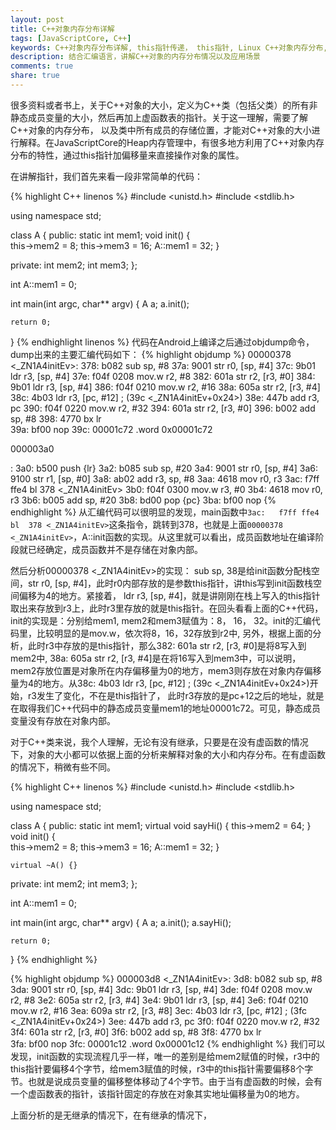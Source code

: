 ```yaml
---
layout: post
title: C++对象内存分布详解
tags: [JavaScriptCore, C++]
keywords: C++对象内存分布详解, this指针传递， this指针, Linux C++对象内存分布, C++对象内存分布原理
description: 结合汇编语言，讲解C++对象的内存分布情况以及应用场景
comments: true
share: true
---
```


很多资料或者书上，关于C++对象的大小，定义为C++类（包括父类）的所有非静态成员变量的大小，然后再加上虚函数表的指针。关于这一理解，需要了解C++对象的内存分布， 以及类中所有成员的存储位置，才能对C++对象的大小进行解释。在JavaScriptCore的Heap内存管理中，有很多地方利用了C++对象内存分布的特性，通过this指针加偏移量来直接操作对象的属性。


在讲解指针，我们首先来看一段非常简单的代码：

{% highlight C++ linenos %}
#include <unistd.h>
#include <stdlib.h>

using namespace std;


class A { 
public:
    static int mem1;
    void init()
    {   
        this->mem2 = 8;
        this->mem3 = 16; 
        A::mem1 = 32; 
    }   

private:
    int mem2;
    int mem3;
};

int A::mem1 = 0;

int main(int argc, char** argv)
{
    A a;
    a.init();

    return 0;
}
{% endhighlight linenos %}
代码在Android上编译之后通过objdump命令，dump出来的主要汇编代码如下：
{% highlight objdump %}
00000378 <_ZN1A4initEv>:
 378:   b082        sub sp, #8
 37a:   9001        str r0, [sp, #4] 
 37c:   9b01        ldr r3, [sp, #4] 
 37e:   f04f 0208   mov.w   r2, #8
 382:   601a        str r2, [r3, #0] 
 384:   9b01        ldr r3, [sp, #4] 
 386:   f04f 0210   mov.w   r2, #16 
 38a:   605a        str r2, [r3, #4] 
 38c:   4b03        ldr r3, [pc, #12]   ; (39c <_ZN1A4initEv+0x24>)
 38e:   447b        add r3, pc
 390:   f04f 0220   mov.w   r2, #32 
 394:   601a        str r2, [r3, #0] 
 396:   b002        add sp, #8
 398:   4770        bx  lr  
 39a:   bf00        nop 
 39c:   00001c72    .word   0x00001c72

000003a0 <main>:
 3a0:   b500        push    {lr}
 3a2:   b085        sub sp, #20 
 3a4:   9001        str r0, [sp, #4] 
 3a6:   9100        str r1, [sp, #0] 
 3a8:   ab02        add r3, sp, #8
 3aa:   4618        mov r0, r3
 3ac:   f7ff ffe4   bl  378 <_ZN1A4initEv>
 3b0:   f04f 0300   mov.w   r3, #0
 3b4:   4618        mov r0, r3
 3b6:   b005        add sp, #20 
 3b8:   bd00        pop {pc}
 3ba:   bf00        nop
{% endhighlight %}
从汇编代码可以很明显的发现，main函数中`3ac:   f7ff ffe4   bl  378 <_ZN1A4initEv>`这条指令，跳转到378，也就是上面`00000378 <_ZN1A4initEv>`，A::init函数的实现。从这里就可以看出，成员函数地址在编译阶段就已经确定，成员函数并不是存储在对象内部。

然后分析00000378 <_ZN1A4initEv>的实现：
sub sp, 38是给init函数分配栈空间，str r0, [sp, #4]，此时r0内部存放的是参数this指针，讲this写到init函数栈空间偏移为4的地方。紧接着， ldr r3, [sp, #4]，就是讲刚刚在栈上写入的this指针取出来存放到r3上，此时r3里存放的就是this指针。在回头看看上面的C++代码，init的实现是：分别给mem1, mem2和mem3赋值为：8， 16， 32。init的汇编代码里，比较明显的是mov.w，依次将8，16，32存放到r2中, 另外，根据上面的分析，此时r3中存放的是this指针，那么382:   601a    str r2, [r3, #0]是将8写入到mem2中, 38a:   605a        str r2, [r3, #4]是在将16写入到mem3中，可以说明，mem2存放位置是对象所在内存偏移量为0的地方，mem3则存放在对象内存偏移量为4的地方。从38c:   4b03        ldr r3, [pc, #12]   ; (39c <_ZN1A4initEv+0x24>)开始，r3发生了变化，不在是this指针了， 此时r3存放的是pc+12之后的地址，就是在取得我们C++代码中的静态成员变量mem1的地址00001c72。可见，静态成员变量没有存放在对象内部。

对于C++类来说，我个人理解，无论有没有继承，只要是在没有虚函数的情况下，对象的大小都可以依据上面的分析来解释对象的大小和内存分布。在有虚函数的情况下，稍微有些不同。

{% highlight C++ linenos %}
#include <unistd.h>
#include <stdlib.h>

using namespace std;


class A { 
public:
    static int mem1;
    virtual void sayHi() { this->mem2 = 64; }
    void init()
    {   
        this->mem2 = 8;
        this->mem3 = 16; 
        A::mem1 = 32; 
    }   

    virtual ~A() {}

private:
    int mem2;
    int mem3;
};

int A::mem1 = 0;

int main(int argc, char** argv)
{
    A a;
    a.init();
    a.sayHi();

    return 0;
 }
{% endhighlight %}

{% highlight objdump %}
000003d8 <_ZN1A4initEv>:
 3d8:   b082        sub sp, #8
 3da:   9001        str r0, [sp, #4] 
 3dc:   9b01        ldr r3, [sp, #4] 
 3de:   f04f 0208   mov.w   r2, #8
 3e2:   605a        str r2, [r3, #4] 
 3e4:   9b01        ldr r3, [sp, #4] 
 3e6:   f04f 0210   mov.w   r2, #16 
 3ea:   609a        str r2, [r3, #8] 
 3ec:   4b03        ldr r3, [pc, #12]   ; (3fc <_ZN1A4initEv+0x24>)
 3ee:   447b        add r3, pc
 3f0:   f04f 0220   mov.w   r2, #32 
 3f4:   601a        str r2, [r3, #0] 
 3f6:   b002        add sp, #8
 3f8:   4770        bx  lr  
 3fa:   bf00        nop 
 3fc:   00001c12    .word   0x00001c12
 {% endhighlight %}
 我们可以发现，init函数的实现流程几乎一样，唯一的差别是给mem2赋值的时候，r3中的this指针要偏移4个字节，给mem3赋值的时候，r3中的this指针需要偏移8个字节。也就是说成员变量的偏移整体移动了4个字节。由于当有虚函数的时候，会有一个虚函数表的指针，该指针固定的存放在对象其实地址偏移量为0的地方。

 上面分析的是无继承的情况下，在有继承的情况下，